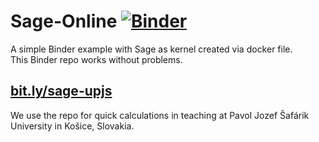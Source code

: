 # Sage-Online [![Binder](https://mybinder.org/badge.svg)](https://mybinder.org/v2/gh/hancjozef/Sage-Online/master)

A simple Binder example with Sage as kernel created via docker file.  
This Binder repo works without problems. 

## [bit.ly/sage-upjs]([bit.ly/sage-upjs)
We use the repo for quick calculations in teaching
at Pavol Jozef Šafárik University in Košice, Slovakia.
